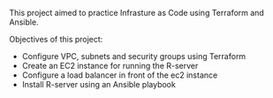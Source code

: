 This project aimed to practice Infrasture as Code using Terraform and Ansible.

Objectives of this project:

* Configure VPC, subnets and security groups using Terraform
* Create an EC2 instance for running the R-server
* Configure a load balancer in front of the ec2 instance
* Install R-server using an Ansible playbook 
